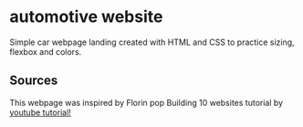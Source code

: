 # automotive website
Simple car webpage landing created with HTML and CSS to practice sizing, flexbox and colors.

## Sources
This webpage was inspired by Florin pop
Building 10 websites tutorial by [youtube tutorial!](https://www.youtube.com/watch?v=Rz-rey4Q1bw&t=3s)
